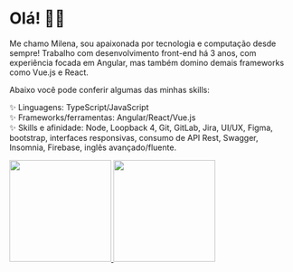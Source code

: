 # Olá! 👩‍💻

Me chamo Milena, sou apaixonada por tecnologia e computação desde sempre! Trabalho com desenvolvimento front-end há 3 anos, com experiência focada em Angular, mas também domino demais frameworks como Vue.js e React.

Abaixo você pode conferir algumas das minhas skills:

✨ Linguagens: TypeScript/JavaScript<br>
✨ Frameworks/ferramentas: Angular/React/Vue.js<br>
✨ Skills e afinidade: Node, Loopback 4, Git, GitLab, Jira, UI/UX, Figma, bootstrap, interfaces responsivas, consumo de API Rest, Swagger, Insomnia, Firebase, inglês avançado/fluente.<br>

<div>
<a href="https://github.com/milenahas">
<img loading="lazy" height="180em" src="https://github-readme-stats.vercel.app/api/top-langs/?username=milenahas&layout=compact&langs_count=7&theme=dracula"/>
<img loading="lazy" height="180em" src="https://github-readme-stats.vercel.app/api?username=milenahas&show_icons=true&theme=dracula&include_all_commits=true&count_private=true"/>
</div>
